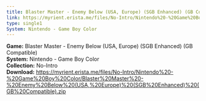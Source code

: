 ```yaml
---
title: Blaster Master - Enemy Below (USA, Europe) (SGB Enhanced) (GB Compatible)
link: https://myrient.erista.me/files/No-Intro/Nintendo%20-%20Game%20Boy%20Color/Blaster%20Master%20-%20Enemy%20Below%20(USA,%20Europe)%20(SGB%20Enhanced)%20(GB%20Compatible).zip
type: single1
System: Nintendo - Game Boy Color
---
```

<b>Game:</b> Blaster Master - Enemy Below (USA, Europe) (SGB Enhanced) (GB Compatible)<br>
<b>System:</b> Nintendo - Game Boy Color<br>
<b>Collection:</b> No-Intro<br>
<b>Download:</b> https://myrient.erista.me/files/No-Intro/Nintendo%20-%20Game%20Boy%20Color/Blaster%20Master%20-%20Enemy%20Below%20(USA,%20Europe)%20(SGB%20Enhanced)%20(GB%20Compatible).zip